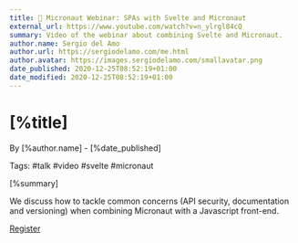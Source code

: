 ```yaml
---
title: 📼 Micronaut Webinar: SPAs with Svelte and Micronaut
external_url: https://www.youtube.com/watch?v=n_ylrgl84cQ
summary: Video of the webinar about combining Svelte and Micronaut. 
author.name: Sergio del Amo
author.url: https://sergiodelamo.com/me.html
author.avatar: https://images.sergiodelamo.com/smallavatar.png 
date_published: 2020-12-25T08:52:19+01:00
date_modified: 2020-12-25T08:52:19+01:00
---
```


# [%title]


By [%author.name] - [%date_published]

Tags: #talk #video #svelte #micronaut

[%summary]

We discuss how to tackle common concerns (API security, documentation and versioning) when combining Micronaut with a Javascript front-end.

[Register]([%external_url])



